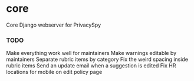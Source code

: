 # core
Core Django webserver for PrivacySpy

### TODO

Make everything work well for maintainers
Make warnings editable by maintainers
Separate rubric items by category
Fix the weird spacing inside rubric items
Send an update email when a suggestion is edited
Fix HR locations for mobile on edit policy page
